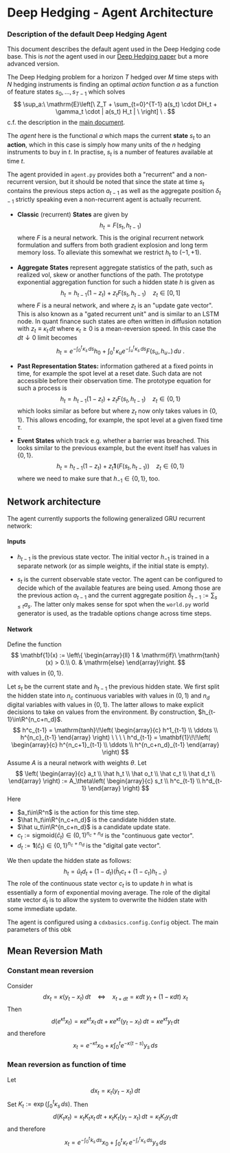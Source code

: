 # Deep Hedging - Agent Architecture
### Description of the default Deep Hedging Agent 

This document describes the default agent used in the Deep Hedging code base. This is _not_ the agent used in our [Deep Hedging paper](https://papers.ssrn.com/sol3/papers.cfm?abstract_id=3120710) but a more advanced version. 


The Deep Hedging problem for a horizon $T$ hedged over $M$ time steps with $N$ hedging instruments is finding an optimal *action* function $a$ as a function of feature states $s_0,\ldots,s_{T-1}$ which solves
$$
 \sup_a:\ \mathrm{E}\left[\ 
    Z_T + \sum_{t=0}^{T-1} a(s_t) \cdot DH_t + \gamma_t \cdot | a(s_t) H_t |
 \ \right] \ .
$$ c.f. the description in the [main document](README.md).

The _agent_ here is the functional $a$ which maps the current **state** $s_t$ to an **action**, which in this case is simply how many units of the $n$ hedging instruments to buy in $t$. In practise, $s_t$ is a number of features available at time $t$.  

The agent provided in ``agent.py`` provides both a "recurrent" and a non-recurrent version, but it should be noted that since the state at time $s_t$ contains the previous steps action $a_{t-1}$ as well as the aggregate position $\delta_{t-1}$ strictly speaking even a non-recurrent agent is actually recurrent.


* **Classic** (recurrent) **States** are given by
$$
   h_t = F(s_t, h_{t-1}) 
$$ where $F$ is a neural network. This is the original recurrent network formulation and suffers from both gradient explosion and long term memory loss. To alleviate this somewhat we restrict $h_t$ to $(-1,+1)$.

* **Aggregate States** represent aggregate statistics of the path, such as realized vol, skew or another functions of the path. The prototype exponential aggregation function for such a hidden state $h$ is given as 
$$
   h_t = h_{t-1} (1 - z_t ) + z_t F(s_t, h_{t-1})  \ \ \ \ z_t \in [0,1]
$$ where $F$ is a neural network, and where $z_t$ is an "update gate vector". This is also known as a "gated recurrent unit" and is similar to an LSTM node. 
In quant finance such states are often written in diffusion notation with $z_t \equiv \kappa_t\, dt$ where $\kappa_t\geq 0$ is a mean-reversion speed. In this case the $dt\downarrow 0$ limit becomes
$$
    h_t = e^{-\int_0^t\! \kappa_s\,ds} h_0 + \int_0^t\!\! \kappa_u e^{-\int_u^t\! \kappa_s\,ds} F(s_u,h_{u-})\,du \ .
$$
* **Past Representation States:** information gathered at a fixed points in time, for example the spot level at a reset date. Such data are not accessible before their observation time.
The prototype equation for such a process is
$$
 h_t = h_{t-1} (1 - z_t ) + z_t F(s_t, h_{t-1}) \ \ \ \ z_t \in \{0,1\}
 $$ which looks similar as before but where $z_t$ now only takes values in $\{0,1\}$. This allows encoding, for example, the spot level at a given fixed time $\tau$.

* **Event States** which track e.g. whether a barrier was breached. This looks similar to the previous example, but the event itself has values in $\{0,1\}$.
$$
 h_t = h_{t-1} (1 - z_t ) + z_t \mathbf{1}\!\Big(  F(s_t, h_{t-1}) \Big)  \ \ \ \ z_t \in \{0,1\}
 $$  where we need to make sure that $h_{-1}\in\{0,1\}$, too. 
 
## Network architecture

The agent currently supports the following generalized GRU recurrent network:

#### Inputs

* $h_{t-1}$ is the previous state vector. The initial vector $h_{-1}$ is trained in a separate network (or as simple weights, if the initial state is empty).

* $s_t$ is the current observable state vector. The agent can be configured to decide which of the available features are being used. Among those are the previous action $a_{t-1}$ and the current aggregate position $\delta_{t-1} := \sum_{s\leq t} a_s$. The latter only makes sense for spot when the ``world.py`` world generator is used, as the tradable options change across time steps.

#### Network

Define the function
$$
    \mathbf{1}(x) := \left\{ \begin{array}{ll} 1 & \mathrm{if}\ \mathrm{tanh}(x) > 0.\\
                                    0. & \mathrm{else} 
                                    \end{array}\right.
$$
with values in $\{0,1\}$.

Let $s_t$ be the current state and $h_{t-1}$ the previous hidden state.
We first split the hidden state into $n_c$ continuous variables with values in $(0,1)$ and $n_d$ digital variables with values in $\{0,1\}$. The latter allows to make explicit decisions to take on values from the environment.
By construction, $h_{t-1}\in\R^{n_c+n_d}$.
$$
    h^c_{t-1} = \mathrm{tanh}\!\left( \begin{array}{c}
    h^1_{t-1} \\
    \ddots \\
    h^{n_c}_{t-1}
   \end{array} \right) 
   \ \ \ \ 
    h^d_{t-1} = \mathbf{1}\!\!\left( \begin{array}{c}
    h^{n_c+1}_{t-1} \\
    \ddots \\
    h^{n_c+n_d}_{t-1} 
   \end{array} \right) 
$$
Assume $A$ is a neural network with weights $\theta$. Let
$$
   \left( \begin{array}{c}
    a_t \\
    \hat h_t \\
    \hat o_t \\
    \hat c_t \\
    \hat d_t \\
   \end{array} \right) := A_\theta\left( \begin{array}{c}  
   s_t \\  
   h^c_{t-1} \\
   h^d_{t-1} 
   \end{array} \right)    
$$
Here
* $a_t\in\R^n$ is the action for this time step.
* $\hat h_t\in\R^{n_c+n_d}$ is the candidate hidden state.
* $\hat u_t\in\R^{n_c+n_d}$ is a candidate update state.
* $c_t := \mathrm{sigmoid}(\hat c_t)\in(0,1)^{n_c+n_d}$ is the "continuous gate vector". 
* $d_t := \mathbf{1}(\hat c_t)\in\{0,1\}^{n_c+n_d}$ is the "digital gate vector".

We then update the hidden state as follows:
$$
h_t = \hat u_t d_t + (1-d_t) \Big( \hat h_t c_t + (1-c_t) h_{t-1} \Big) 
$$
The role of the continuous state vector $c_t$ is to update $h$ in what is essentially a form of exponential moving average. The role of the digital state vector $d_t$ is to allow the system to overwrite the hidden state with some immediate update.





The agent is configured using a `cdxbasics.config.Config` object. The main parameters of this obk


## Mean Reversion Math

### Constant mean reversion
Consider
$$
    dx_t = \kappa (y_t - x_t)\,dt
    \ \ \ \ \Leftrightarrow \ \ \ \
    x_{t+dt} = \kappa dt\ y_t + (1 - \kappa dt )\ x_t
$$ Then
$$
    d\left( e^{\kappa t} x_t \right)
        = \kappa e^{\kappa t} x_t\,dt +
        \kappa e^{\kappa t}(y_t - x_t)\,dt = \kappa e^{\kappa t}y_t\,dt
$$ and therefore
$$
    x_t = e^{-\kappa t} x_0 + \kappa \int_0^t e^{-\kappa(t-s)} y_s\,ds
$$
### Mean reversion as function of time

Let
$$
dx_t = \kappa_t (y_t - x_t)\,dt
$$ Set $K_t:=\exp(\int_0^t \kappa_s\,ds)$. Then
$$
    d\left( K_t x_t \right)
        = \kappa_t K_t x_t\,dt +
        \kappa_t K_t (y_t - x_t)\,dt = \kappa_t K_t y_t\,dt
$$ and therefore
$$
    x_t = e^{-\int_0^t\! k_s\,ds} x_0
        + \int_0^t\! \kappa_r\,e^{-\int_r^t\!\kappa_s\,ds } y_s\,ds
$$